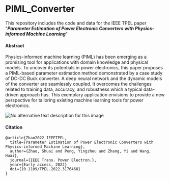 # PIML_Converter
This repository includes the code and data for the IEEE TPEL paper "***Parameter Estimation of Power Electronic Converters with Physics-informed Machine Learning***"

#### Abstract

Physics-informed machine learning (PIML) has been emerging as a promising tool for applications with domain knowledge and physical models. To uncover its potentials in power electronics, this paper proposes a PIML-based parameter estimation method demonstrated by a case study of DC-DC Buck converter. A deep neural network and the dynamic models of the converter are seamlessly coupled. It overcomes the challenges related to training data, accuracy, and robustness which a typical data-driven approach has. This exemplary application envisions to provide a new perspective for tailoring existing machine learning tools for power electronics.

![No alternative text description for this image](C:\Users\shuai\AppData\Local\GitHubDesktop\app-3.0.5\1653207465611)

#### Citation

```
@article{Zhao2022_IEEETPEL,
  title={Parameter Estimation of Power Electronic Converters with Physics-informed Machine Learning},
  author={Zhao, Shuai and Peng, Yingzhou and Zhang, Yi and Wang, Huai},
  journal={IEEE Trans. Power Electron.},
  year={Early access, 2022}
  doi={10.1109/TPEL.2022.3176468}
}
```

